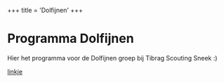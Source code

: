 +++
title = 'Dolfijnen'
+++

# Programma Dolfijnen

Hier het programma voor de Dolfijnen groep bij Tibrag Scouting Sneek :)

[linkje](https://www.google.com)